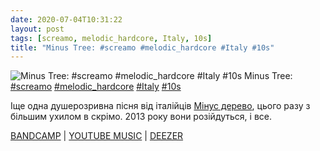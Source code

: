 ```yaml
---
date: 2020-07-04T10:31:22
layout: post
tags: [screamo, melodic_hardcore, Italy, 10s]
title: "Minus Tree: #screamo #melodic_hardcore #Italy #10s"
---
```

![Minus Tree: #screamo #melodic_hardcore #Italy #10s](/assets/photos/photo_1013@04-07-2020_10-31-22.jpg)
Minus Tree: [#screamo](/tags/#screamo) [#melodic_hardcore](/tags/#melodic_hardcore) [#Italy](/tags/#Italy) [#10s](/tags/#10s)

Іще одна душерозривна пісня від італійців [Мінус дерево](https://t.me/vast_space_unexplored/3809), цього разу з більшим ухилом в скрімо. 2013 року вони розійдуться, і все.

[BANDCAMP](https://minustree.bandcamp.com/album/split-tape-w-history-of-the-hawk) | [YOUTUBE MUSIC](https://music.youtube.com/playlist?list=OLAK5uy_nFSEbA7O01qYPMfKpuy3z6s1utxZRVhEg) | [DEEZER](https://www.deezer.com/album/141380312?utm_source=deezer&amp;utm_content=album-141380312&amp;utm_term=1601611822_1593847813&amp;utm_medium=web)